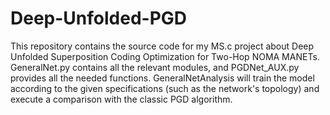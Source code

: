 # Deep-Unfolded-PGD
This repository contains the source code for my MS.c project about Deep Unfolded Superposition Coding Optimization for Two-Hop NOMA MANETs.
GeneralNet.py contains all the relevant modules, and PGDNet_AUX.py provides all the needed functions. GeneralNetAnalysis will train the model according to the given specifications (such as the network's topology) and execute a comparison with the classic PGD algorithm.

